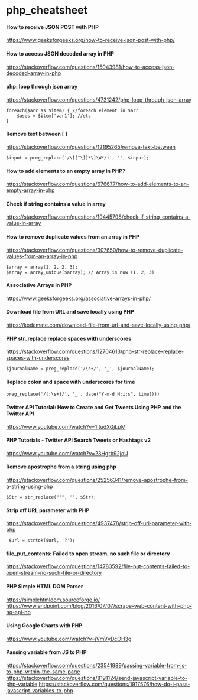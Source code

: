 # php_cheatsheet

#### How to receive JSON POST with PHP
https://www.geeksforgeeks.org/how-to-receive-json-post-with-php/

#### How to access JSON decoded array in PHP
https://stackoverflow.com/questions/15043981/how-to-access-json-decoded-array-in-php

#### php: loop through json array
https://stackoverflow.com/questions/4731242/php-loop-through-json-array
```
foreach($arr as $item) { //foreach element in $arr
    $uses = $item['var1']; //etc
}
```
#### Remove text between [ ]
https://stackoverflow.com/questions/12195265/remove-text-between
```
$input = preg_replace('/\[[^\]]*\]\W*/i', '', $input);
```

#### How to add elements to an empty array in PHP?
https://stackoverflow.com/questions/676677/how-to-add-elements-to-an-empty-array-in-php

#### Check if string contains a value in array
https://stackoverflow.com/questions/19445798/check-if-string-contains-a-value-in-array

#### How to remove duplicate values from an array in PHP
https://stackoverflow.com/questions/307650/how-to-remove-duplicate-values-from-an-array-in-php
```
$array = array(1, 2, 2, 3);
$array = array_unique($array); // Array is now (1, 2, 3)
```

#### Associative Arrays in PHP
https://www.geeksforgeeks.org/associative-arrays-in-php/

#### Download file from URL and save locally using PHP
https://kodemate.com/download-file-from-url-and-save-locally-using-php/

#### PHP str_replace replace spaces with underscores
https://stackoverflow.com/questions/12704613/php-str-replace-replace-spaces-with-underscores
```
$journalName = preg_replace('/\s+/', '_', $journalName);
```

#### Replace colon and space with underscores for time
```
preg_replace('/[:\s+}/', '_', date("Y-m-d H:i:s", time()))
```

#### Twitter API Tutorial: How to Create and Get Tweets Using PHP and the Twitter API
https://www.youtube.com/watch?v=1ItudXGjLpM

#### PHP Tutorials - Twitter API Search Tweets or Hashtags v2
https://www.youtube.com/watch?v=23Hgrb92joU

#### Remove apostrophe from a string using php
https://stackoverflow.com/questions/25256341/remove-apostrophe-from-a-string-using-php
```
$Str = str_replace("'", '', $Str);
```

#### Strip off URL parameter with PHP
https://stackoverflow.com/questions/4937478/strip-off-url-parameter-with-php
```
 $url = strtok($url, '?');
```

#### file_put_contents: Failed to open stream, no such file or directory
https://stackoverflow.com/questions/14783592/file-put-contents-failed-to-open-stream-no-such-file-or-directory

#### PHP Simple HTML DOM Parser
https://simplehtmldom.sourceforge.io/ <br>
https://www.endpoint.com/blog/2016/07/07/scrape-web-content-with-php-no-api-no

#### Using Google Charts with PHP
https://www.youtube.com/watch?v=jVmVyDcOH3g

#### Passing variable from JS to PHP
https://stackoverflow.com/questions/23541989/passing-variable-from-js-to-php-within-the-same-page
https://stackoverflow.com/questions/8191124/send-javascript-variable-to-php-variable
https://stackoverflow.com/questions/1917576/how-do-i-pass-javascript-variables-to-php
